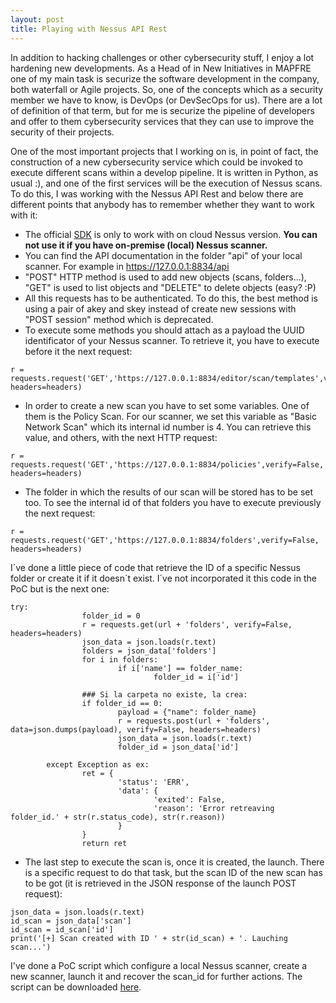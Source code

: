 ```yaml
---
layout: post
title: Playing with Nessus API Rest
---
```

In addition to hacking challenges or other cybersecurity stuff, I enjoy a lot hardening new developments. As a Head of in New Initiatives in MAPFRE one of my main task is securize the software development in the company, both waterfall or Agile projects. So, one of the concepts which as a security member we have to know, is DevOps (or DevSecOps for us). There are a lot of definition of that term, but for me is securize the pipeline of developers and offer to them cybersecurity services that they can use to improve the security of their projects.

One of the most important projects that I working on is, in point of fact, the construction of a new cybersecurity service which could be invoked to execute different scans within a develop pipeline. It is written in Python, as usual :), and one of the first services will be the execution of Nessus scans. To do this, I was working with the Nessus API Rest and below there are different points that anybody has to remember whether they want to work with it:
* The official [SDK](https://www.tenable.com/blog/tips-on-using-the-tenable-python-sdk-how-to-run-internal-scans-scan-imports-and-exports-and) is only to work with on cloud Nessus version. **You can not use it if you have on-premise (local) Nessus scanner.**
* You can find the API documentation in the folder "api" of your local scanner. For example in https://127.0.0.1:8834/api
* "POST" HTTP method is used to add new objects (scans, folders...), "GET" is used to list objects and "DELETE" to delete objects (easy? :P)
* All this requests has to be authenticated. To do this, the best method is using a pair of akey and skey instead of create new sessions with "POST session" method which is deprecated.
* To execute some methods you should attach as a payload the UUID identificator of your Nessus scanner. To retrieve it, you have to execute before it the next request:
```
r = requests.request('GET','https://127.0.0.1:8834/editor/scan/templates',verify=False, headers=headers)
```
* In order to create a new scan you have to set some variables. One of them is the Policy Scan. For our scanner, we set this variable as "Basic Network Scan" which its internal id number is 4. You can retrieve this value, and others, with the next HTTP request:
```
r = requests.request('GET','https://127.0.0.1:8834/policies',verify=False, headers=headers)
```
* The folder in which the results of our scan will be stored has to be set too. To see the internal id of that folders you have to execute previously the next request:
```
r = requests.request('GET','https://127.0.0.1:8834/folders',verify=False, headers=headers)
```
I´ve done a little piece of code that retrieve the ID of a specific Nessus folder or create it if it doesn´t exist. I´ve not incorporated it this code in the PoC but is the next one:
```
try:
                folder_id = 0
                r = requests.get(url + 'folders', verify=False, headers=headers)
                json_data = json.loads(r.text)
                folders = json_data['folders']
                for i in folders:
                        if i['name'] == folder_name:
                                folder_id = i['id']

                ### Si la carpeta no existe, la crea:
                if folder_id == 0:
                        payload = {"name": folder_name}
                        r = requests.post(url + 'folders', data=json.dumps(payload), verify=False, headers=headers)
                        json_data = json.loads(r.text)
                        folder_id = json_data['id']

        except Exception as ex:
                ret = {
                        'status': 'ERR',
                        'data': {
                                'exited': False,
                                'reason': 'Error retreaving folder_id.' + str(r.status_code), str(r.reason))
                        }
                }
                return ret
```
* The last step to execute the scan is, once it is created, the launch. There is a specific request to do that task, but the scan ID of the new scan has to be got (it is retrieved in the JSON response of the launch POST request):
```
json_data = json.loads(r.text)
id_scan = json_data['scan']
id_scan = id_scan['id']
print('[+] Scan created with ID ' + str(id_scan) + '. Lauching scan...')
```
I've done a PoC script which configure a local Nessus scanner, create a new scanner, launch it and recover the scan_id for further actions. The script can be downloaded [here](https://github.com/atrigomv/devsecops/blob/master/nessus_api.py).
